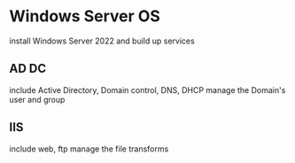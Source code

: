 # Windows Server OS
install Windows Server 2022 and build up services

## AD DC
include Active Directory, Domain control, DNS, DHCP
manage the Domain's user and group 


## IIS
include web, ftp
manage the file transforms
